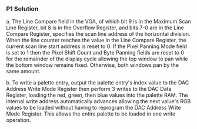 ### P1 Solution

a. The Line Compare field in the VGA, of which bit 9 is in the Maximum Scan Line Register, bit 8 is in the 
Overflow Register, and bits 7-0 are in the Line Compare Register, specifies the scan line address of the horizontal division. 
When the line counter reaches the value in the Line Compare Register, the current scan line start address is reset to 0. 
If the Pixel Panning Mode field is set to 1 then the Pixel Shift Count and Byte Panning fields are reset to 0 for the 
remainder of the display cycle allowing the top window to pan while the bottom window remains fixed. Otherwise, both windows 
pan by the same amount.

b. To write a palette entry, output the palette entry's index value to the DAC Address Write Mode Register then 
perform 3 writes to the DAC Data Register, loading the red, green, then blue values into the palette RAM. 
The internal write address automatically advances allowing the next value's RGB values to be loaded without having 
to reprogram the DAC Address Write Mode Register.  This allows the entire palette to be loaded in one write operation.